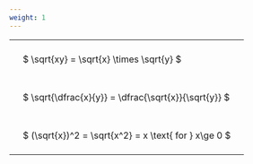 ```yaml
---
weight: 1
---
```


<style type="text/css">
#T_8c985 th.col_heading {
  text-align: left;
  font-size: 1em;
}
#T_8c985 td {
  text-align: left;
  font-size: 1em;
  padding: 1.5em;
}
</style>
<table id="T_8c985">
  <thead>
  </thead>
  <tbody>
    <tr>
      <td id="T_8c985_row0_col0" class="data row0 col0" >$ \sqrt{xy} = \sqrt{x} \times \sqrt{y} $</td>
    </tr>
    <tr>
      <td id="T_8c985_row1_col0" class="data row1 col0" >$ \sqrt{\dfrac{x}{y}} = \dfrac{\sqrt{x}}{\sqrt{y}} $</td>
    </tr>
    <tr>
      <td id="T_8c985_row2_col0" class="data row2 col0" >$ (\sqrt{x})^2 = \sqrt{x^2} = x \text{ for } x\ge 0 $</td>
    </tr>
  </tbody>
</table>
